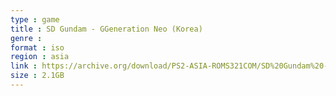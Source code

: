 ```yaml
---
type : game
title : SD Gundam - GGeneration Neo (Korea)
genre : 
format : iso
region : asia
link : https://archive.org/download/PS2-ASIA-ROMS321COM/SD%20Gundam%20-%20GGeneration%20Neo%20%28Korea%29.7z
size : 2.1GB
---
```

